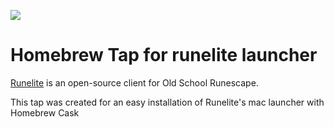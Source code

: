 ![](https://runelite.net/img/logo.png)
# Homebrew Tap for runelite launcher

[Runelite](https://runelite.net/) is an open-source client for Old School Runescape.

This tap was created for an easy installation of Runelite's mac launcher with Homebrew Cask

